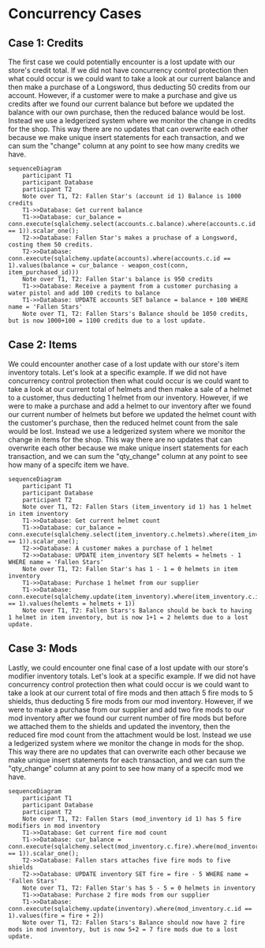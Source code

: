 # Concurrency Cases

## Case 1: Credits
The first case we could potentially encounter is a lost update with our store's credit total. If we did not have concurrency control protection then what could occur is we could want to take a look at our current balance and then make a purchase of a Longsword, thus deducting 50 credits from our account. However, if a customer were to make a purchase and give us credits after we found our current balance but before we updated the balance with our own purchase, then the reduced balance would be lost. Instead we use a ledgerized system where we monitor the change in credits for the shop. This way there are no updates that can overwrite each other because we make unique insert statements for each transaction, and we can sum the "change" column at any point to see how many credits we have. 


```mermaid
sequenceDiagram
    participant T1
    participant Database
    participant T2
    Note over T1, T2: Fallen Star's (account id 1) Balance is 1000 credits
    T1->>Database: Get current balance
    T1->>Database: cur_balance = conn.execute(sqlalchemy.select(accounts.c.balance).where(accounts.c.id == 1)).scalar_one();
    T2->>Database: Fallen Star's makes a pruchase of a Longsword, costing them 50 credits.
    T2->>Database: conn.execute(sqlalchemy.update(accounts).where(accounts.c.id == 1).values(balance = cur_balance - weapon_cost(conn, item_purchased_id)))
    Note over T1, T2: Fallen Star's balance is 950 credits
    T1->>Database: Receive a payment from a customer purchasing a water pistol and add 100 credits to balance
    T1->>Database: UPDATE accounts SET balance = balance + 100 WHERE name = 'Fallen Stars'
    Note over T1, T2: Fallen Stars's Balance should be 1050 credits, but is now 1000+100 = 1100 credits due to a lost update.
```
## Case 2: Items
We could encounter another case of a lost update with our store's item inventory totals. Let's look at a specific example. If we did not have concurrency control protection then what could occur is we could want to take a look at our current total of helmets and then make a sale of a helmet to a customer, thus deducting 1 helmet from our inventory. However, if we were to make a purchase and add a helmet to our inventory after we found our current number of helmets but before we updated the helmet count with the customer's purchase, then the reduced helmet count from the sale would be lost. Instead we use a ledgerized system where we monitor the change in items for the shop. This way there are no updates that can overwrite each other because we make unique insert statements for each transaction, and we can sum the "qty_change" column at any point to see how many of a specifc item we have. 

```mermaid
sequenceDiagram
    participant T1
    participant Database
    participant T2
    Note over T1, T2: Fallen Stars (item_inventory id 1) has 1 helmet in item inventory
    T1->>Database: Get current helmet count
    T1->>Database: cur_balance = conn.execute(sqlalchemy.select(item_inventory.c.helmets).where(item_inventory.c.id == 1)).scalar_one();
    T2->>Database: A customer makes a purchase of 1 helmet
    T2->>Database: UPDATE item_inventory SET helemts = helmets - 1 WHERE name = 'Fallen Stars'
    Note over T1, T2: Fallen Star's has 1 - 1 = 0 helmets in item inventory
    T1->>Database: Purchase 1 helmet from our supplier
    T1->>Database: conn.execute(sqlalchemy.update(item_inventory).where(item_inventory.c.id == 1).values(helemts = helmets + 1))
    Note over T1, T2: Fallen Stars's Balance should be back to having 1 helmet in item inventory, but is now 1+1 = 2 helemts due to a lost update.
```

## Case 3: Mods
Lastly, we could encounter one final case of a lost update with our store's modifier inventory totals. Let's look at a specific example. If we did not have concurrency control protection then what could occur is we could want to take a look at our current total of fire mods and then attach 5 fire mods to 5 shields, thus deducting 5 fire mods from our mod inventory. However, if we were to make a purchase from our supplier and add two fire mods to our mod inventory after we found our current number of fire mods but before we attached them to the shields and updated the inventory, then the reduced fire mod count from the attachment would be lost. Instead we use a ledgerized system where we monitor the change in mods for the shop. This way there are no updates that can overwrite each other because we make unique insert statements for each transaction, and we can sum the "qty_change" column at any point to see how many of a specifc mod we have. 

```mermaid
sequenceDiagram
    participant T1
    participant Database
    participant T2
    Note over T1, T2: Fallen Stars (mod_inventory id 1) has 5 fire modifiers in mod inventory
    T1->>Database: Get current fire mod count
    T1->>Database: cur_balance = conn.execute(sqlalchemy.select(mod_inventory.c.fire).where(mod_inventory.c.id == 1)).scalar_one();
    T2->>Database: Fallen stars attaches five fire mods to five shields
    T2->>Database: UPDATE inventory SET fire = fire - 5 WHERE name = 'Fallen Stars'
    Note over T1, T2: Fallen Star's has 5 - 5 = 0 helmets in inventory
    T1->>Database: Purchase 2 fire mods from our supplier
    T1->>Database: conn.execute(sqlalchemy.update(inventory).where(mod_inventory.c.id == 1).values(fire = fire + 2))
    Note over T1, T2: Fallen Stars's Balance should now have 2 fire mods in mod inventory, but is now 5+2 = 7 fire mods due to a lost update.
```